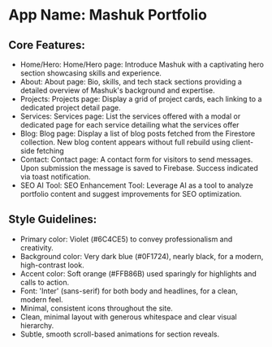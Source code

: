 # **App Name**: Mashuk Portfolio

## Core Features:

- Home/Hero: Home/Hero page: Introduce Mashuk with a captivating hero section showcasing skills and experience.
- About: About page: Bio, skills, and tech stack sections providing a detailed overview of Mashuk's background and expertise.
- Projects: Projects page: Display a grid of project cards, each linking to a dedicated project detail page.
- Services: Services page: List the services offered with a modal or dedicated page for each service detailing what the services offer
- Blog: Blog page: Display a list of blog posts fetched from the Firestore collection. New blog content appears without full rebuild using client-side fetching
- Contact: Contact page: A contact form for visitors to send messages. Upon submission the message is saved to Firebase. Success indicated via toast notification.
- SEO AI Tool: SEO Enhancement Tool: Leverage AI as a tool to analyze portfolio content and suggest improvements for SEO optimization.

## Style Guidelines:

- Primary color: Violet (#6C4CE5) to convey professionalism and creativity.
- Background color: Very dark blue (#0F1724), nearly black, for a modern, high-contrast look.
- Accent color: Soft orange (#FFB86B) used sparingly for highlights and calls to action.
- Font: 'Inter' (sans-serif) for both body and headlines, for a clean, modern feel.
- Minimal, consistent icons throughout the site.
- Clean, minimal layout with generous whitespace and clear visual hierarchy.
- Subtle, smooth scroll-based animations for section reveals.